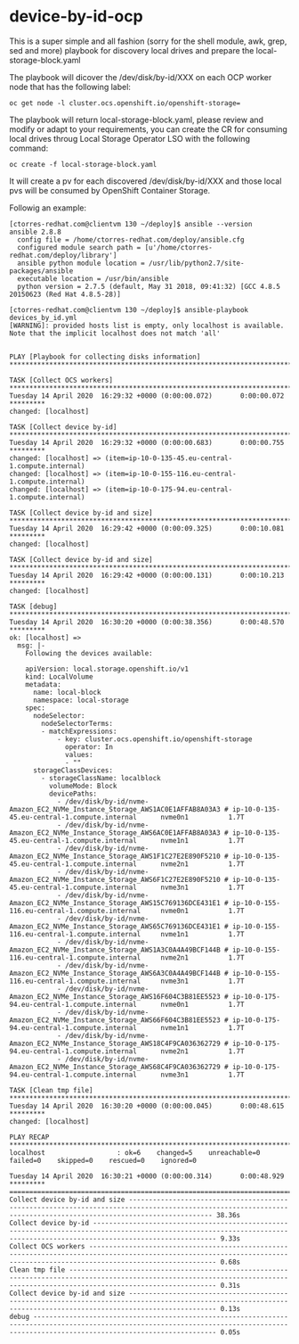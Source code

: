 # device-by-id-ocp
This is a super simple and all fashion (sorry for the shell module, awk, grep, sed and more) playbook for discovery local drives and prepare the local-storage-block.yaml

The playbook will dicover the /dev/disk/by-id/XXX on each OCP worker node that has the following label:

    oc get node -l cluster.ocs.openshift.io/openshift-storage=

The playbook will return local-storage-block.yaml, please review and modify or adapt to your requirements, you can create the CR for consuming local drives throug Local Storage Operator LSO with the following command:

    oc create -f local-storage-block.yaml
    
It will create a pv for each discovered /dev/disk/by-id/XXX and those local pvs will be consumed by OpenShift Container Storage.

Followig an example:

    [ctorres-redhat.com@clientvm 130 ~/deploy]$ ansible --version
    ansible 2.8.8
      config file = /home/ctorres-redhat.com/deploy/ansible.cfg
      configured module search path = [u'/home/ctorres-redhat.com/deploy/library']
      ansible python module location = /usr/lib/python2.7/site-packages/ansible
      executable location = /usr/bin/ansible
      python version = 2.7.5 (default, May 31 2018, 09:41:32) [GCC 4.8.5 20150623 (Red Hat 4.8.5-28)]

    [ctorres-redhat.com@clientvm 130 ~/deploy]$ ansible-playbook devices_by_id.yml
    [WARNING]: provided hosts list is empty, only localhost is available. Note that the implicit localhost does not match 'all'


    PLAY [Playbook for collecting disks information] ******************************************************************************************************************************************************

    TASK [Collect OCS workers] ****************************************************************************************************************************************************************************
    Tuesday 14 April 2020  16:29:32 +0000 (0:00:00.072)       0:00:00.072 *********
    changed: [localhost]

    TASK [Collect device by-id] ***************************************************************************************************************************************************************************
    Tuesday 14 April 2020  16:29:32 +0000 (0:00:00.683)       0:00:00.755 *********
    changed: [localhost] => (item=ip-10-0-135-45.eu-central-1.compute.internal)
    changed: [localhost] => (item=ip-10-0-155-116.eu-central-1.compute.internal)
    changed: [localhost] => (item=ip-10-0-175-94.eu-central-1.compute.internal)

    TASK [Collect device by-id and size] ******************************************************************************************************************************************************************
    Tuesday 14 April 2020  16:29:42 +0000 (0:00:09.325)       0:00:10.081 *********
    changed: [localhost]

    TASK [Collect device by-id and size] ******************************************************************************************************************************************************************
    Tuesday 14 April 2020  16:29:42 +0000 (0:00:00.131)       0:00:10.213 *********
    changed: [localhost]

    TASK [debug] ******************************************************************************************************************************************************************************************
    Tuesday 14 April 2020  16:30:20 +0000 (0:00:38.356)       0:00:48.570 *********
    ok: [localhost] =>
      msg: |-
        Following the devices available:

        apiVersion: local.storage.openshift.io/v1
        kind: LocalVolume
        metadata:
          name: local-block
          namespace: local-storage
        spec:
          nodeSelector:
            nodeSelectorTerms:
            - matchExpressions:
                - key: cluster.ocs.openshift.io/openshift-storage
                  operator: In
                  values:
                  - ""
          storageClassDevices:
            - storageClassName: localblock
              volumeMode: Block
              devicePaths:
                - /dev/disk/by-id/nvme-Amazon_EC2_NVMe_Instance_Storage_AWS1AC0E1AFFAB8A03A3 # ip-10-0-135-45.eu-central-1.compute.internal      nvme0n1          1.7T
                - /dev/disk/by-id/nvme-Amazon_EC2_NVMe_Instance_Storage_AWS6AC0E1AFFAB8A03A3 # ip-10-0-135-45.eu-central-1.compute.internal      nvme1n1          1.7T
                - /dev/disk/by-id/nvme-Amazon_EC2_NVMe_Instance_Storage_AWS1F1C27E2E890F5210 # ip-10-0-135-45.eu-central-1.compute.internal      nvme2n1          1.7T
                - /dev/disk/by-id/nvme-Amazon_EC2_NVMe_Instance_Storage_AWS6F1C27E2E890F5210 # ip-10-0-135-45.eu-central-1.compute.internal      nvme3n1          1.7T
                - /dev/disk/by-id/nvme-Amazon_EC2_NVMe_Instance_Storage_AWS15C769136DCE431E1 # ip-10-0-155-116.eu-central-1.compute.internal     nvme0n1          1.7T
                - /dev/disk/by-id/nvme-Amazon_EC2_NVMe_Instance_Storage_AWS65C769136DCE431E1 # ip-10-0-155-116.eu-central-1.compute.internal     nvme1n1          1.7T
                - /dev/disk/by-id/nvme-Amazon_EC2_NVMe_Instance_Storage_AWS1A3C0A4A49BCF144B # ip-10-0-155-116.eu-central-1.compute.internal     nvme2n1          1.7T
                - /dev/disk/by-id/nvme-Amazon_EC2_NVMe_Instance_Storage_AWS6A3C0A4A49BCF144B # ip-10-0-155-116.eu-central-1.compute.internal     nvme3n1          1.7T
                - /dev/disk/by-id/nvme-Amazon_EC2_NVMe_Instance_Storage_AWS16F604C3B81EE5523 # ip-10-0-175-94.eu-central-1.compute.internal      nvme0n1          1.7T
                - /dev/disk/by-id/nvme-Amazon_EC2_NVMe_Instance_Storage_AWS66F604C3B81EE5523 # ip-10-0-175-94.eu-central-1.compute.internal      nvme1n1          1.7T
                - /dev/disk/by-id/nvme-Amazon_EC2_NVMe_Instance_Storage_AWS18C4F9CA036362729 # ip-10-0-175-94.eu-central-1.compute.internal      nvme2n1          1.7T
                - /dev/disk/by-id/nvme-Amazon_EC2_NVMe_Instance_Storage_AWS68C4F9CA036362729 # ip-10-0-175-94.eu-central-1.compute.internal      nvme3n1          1.7T

    TASK [Clean tmp file] *********************************************************************************************************************************************************************************
    Tuesday 14 April 2020  16:30:20 +0000 (0:00:00.045)       0:00:48.615 *********
    changed: [localhost]

    PLAY RECAP ********************************************************************************************************************************************************************************************
    localhost                  : ok=6    changed=5    unreachable=0    failed=0    skipped=0    rescued=0    ignored=0

    Tuesday 14 April 2020  16:30:21 +0000 (0:00:00.314)       0:00:48.929 *********
    ===============================================================================
    Collect device by-id and size ----------------------------------------------------------------------------------------------------------------------------------------------------------------- 38.36s
    Collect device by-id --------------------------------------------------------------------------------------------------------------------------------------------------------------------------- 9.33s
    Collect OCS workers ---------------------------------------------------------------------------------------------------------------------------------------------------------------------------- 0.68s
    Clean tmp file --------------------------------------------------------------------------------------------------------------------------------------------------------------------------------- 0.31s
    Collect device by-id and size ------------------------------------------------------------------------------------------------------------------------------------------------------------------ 0.13s
    debug ------------------------------------------------------------------------------------------------------------------------------------------------------------------------------------------ 0.05s
